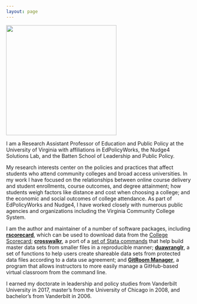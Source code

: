 ```yaml
---
layout: page
---
```


<img class="centerpic" src="{{ site.baseurl }}/images/btskinner.jpg"
style="width: 300px;"/> 

I am a Research Assistant Professor of Education and Public Policy at
the University of Virginia with affiliations in EdPolicyWorks, the
Nudge4 Solutions Lab, and the Batten School of Leadership and Public
Policy.

My research interests center on the policies and practices that affect
students who attend community colleges and broad access
universities. In my work I have focused on the relationships
between online course delivery and student enrollments, course
outcomes, and degree attainment; how students weigh factors
like distance and cost when choosing a college; and the economic and
social outcomes of college attendance. As part of
EdPolicyWorks and Nudge4, I have worked closely with numerous public
agencies and organizations including the Virginia Community College
System.

I am the author and maintainer of a number of software packages,
including [**rscorecard**](https://www.btskinner.me/rscorecard/), which
can be used to download data from the [College
Scorecard](https://collegescorecard.ed.gov);
[**crosswalkr**](https://www.btskinner.me/crosswalkr/), a port of a [set
of Stata commands](https://github.com/slhudson/rename-and-encode) that
help build master data sets from smaller files in a reproducible
manner; [**duawranglr**](https://www.btskinner.me/duawranglr), a set of
functions to help users create shareable data sets from protected data files
according to a data use agreement; and [**GitRoom
Manager**](https://www.btskinner.me/grm/), a program that allows
instructors to more easily manage a GitHub-based virtual classroom
from the command line.

I earned my doctorate in leadership and policy studies from Vanderbilt
University in 2017, master’s from the University of Chicago in
2008, and bachelor’s from Vanderbilt in 2006.

